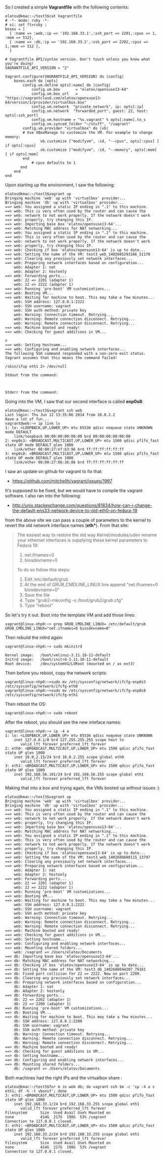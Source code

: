 So I created a simple **Vagrantfile** with the following contents:

	elatov@kmac:~/test3$cat Vagrantfile
	# -*- mode: ruby -*-
	# vi: set ft=ruby :
	boxes = [
	  { :name => :web,:ip => '192.168.33.1',:ssh_port => 2201,:cpus => 1, :mem => 512},
	  { :name => :db,:ip => '192.168.33.2',:ssh_port => 2202,:cpus => 1,:mem => 512 },
	  ]
	
	# Vagrantfile API/syntax version. Don't touch unless you know what you're doing!
	VAGRANTFILE_API_VERSION = "2"
	
	Vagrant.configure(VAGRANTFILE_API_VERSION) do |config|
	    boxes.each do |opts|
	        config.vm.define opts[:name] do |config|
	    	    config.vm.box       = "elatov/opensuse13-64"
	    	    config.vm.box_url   = "https://vagrantcloud.com/elatov/opensuse13-64/version/1/provider/virtualbox.box"
	    	    config.vm.network  "private_network", ip: opts[:ip]
	    	    config.vm.network  "forwarded_port", guest: 22, host: opts[:ssh_port]
	    	    config.vm.hostname = "%s.vagrant" % opts[:name].to_s
	    	    config.vm.synced_folder "~/stuff", "/vagrant"
		    config.vm.provider "virtualbox" do |vb|
	  	    # Use VBoxManage to customize the VM. For example to change memory:
	    	        vb.customize ["modifyvm", :id, "--cpus", opts[:cpus] ] if opts[:cpus]
	    	        vb.customize ["modifyvm", :id, "--memory", opts[:mem] ] if opts[:mem]
		    end
	    	    # cpus defaults to 1
	       end
	    end
	end

Upon starting up the environment, I saw the following:

	elatov@kmac:~/test3$vagrant up
	Bringing machine 'web' up with 'virtualbox' provider...
	Bringing machine 'db' up with 'virtualbox' provider...
	==> web: You assigned a static IP ending in ".1" to this machine.
	==> web: This is very often used by the router and can cause the
	==> web: network to not work properly. If the network doesn't work
	==> web: properly, try changing this IP.
	==> web: Importing base box 'elatov/opensuse13-64'...
	==> web: Matching MAC address for NAT networking...
	==> web: You assigned a static IP ending in ".1" to this machine.
	==> web: This is very often used by the router and can cause the
	==> web: network to not work properly. If the network doesn't work
	==> web: properly, try changing this IP.
	==> web: Checking if box 'elatov/opensuse13-64' is up to date...
	==> web: Setting the name of the VM: test3_web_1402605293166_51170
	==> web: Clearing any previously set network interfaces...
	==> web: Preparing network interfaces based on configuration...
	    web: Adapter 1: nat
	    web: Adapter 2: hostonly
	==> web: Forwarding ports...
	    web: 22 => 2201 (adapter 1)
	    web: 22 => 2222 (adapter 1)
	==> web: Running 'pre-boot' VM customizations...
	==> web: Booting VM...
	==> web: Waiting for machine to boot. This may take a few minutes...
	    web: SSH address: 127.0.0.1:2222
	    web: SSH username: vagrant
	    web: SSH auth method: private key
	    web: Warning: Connection timeout. Retrying...
	    web: Warning: Remote connection disconnect. Retrying...
	    web: Warning: Remote connection disconnect. Retrying...
	==> web: Machine booted and ready!
	==> web: Checking for guest additions in VM...
	
	▽
	==> web: Setting hostname...
	==> web: Configuring and enabling network interfaces...
	The following SSH command responded with a non-zero exit status.
	Vagrant assumes that this means the command failed!
	
	/sbin/ifup eth1 2> /dev/null
	
	Stdout from the command:
	
	
	
	Stderr from the command:

Going into the VM, I saw that our second interface is called **enp0s8**:

	elatov@kmac:~/test3$vagrant ssh web
	Last login: Thu Jun 12 13:35:06 2014 from 10.0.2.2
	Have a lot of fun...
	vagrant@web:~> ip link ls
	1: lo: <LOOPBACK,UP,LOWER_UP> mtu 65536 qdisc noqueue state UNKNOWN mode DEFAULT
	    link/loopback 00:00:00:00:00:00 brd 00:00:00:00:00:00
	2: enp0s3: <BROADCAST,MULTICAST,UP,LOWER_UP> mtu 1500 qdisc pfifo_fast state UP mode DEFAULT qlen 1000
	    link/ether 08:00:27:ef:b3:96 brd ff:ff:ff:ff:ff:ff
	3: enp0s8: <BROADCAST,MULTICAST,UP,LOWER_UP> mtu 1500 qdisc pfifo_fast state UP mode DEFAULT qlen 1000
	    link/ether 08:00:27:66:36:06 brd ff:ff:ff:ff:ff:ff
	    
I saw an update on github for vagrant to fix that:

- https://github.com/mitchellh/vagrant/issues/1997

It's supposed to be fixed, but we would have to compile the vagrant software. I also ran into the following:

- http://unix.stackexchange.com/questions/81834/how-can-i-change-the-default-ens33-network-device-to-old-eth0-on-fedora-19

from the above site we can pass a couple of parameters to the kernel to revert the old network interface names (**eth\***). From that site:

> The easiest way to restore the old way Kernel/modules/udev rename your ethernet interfaces is supplying these kernel parameters to Fedora 19:
> 
> 1. net.ifnames=0
> 2. biosdevname=0
> 
> To do so follow this steps:
> 
> 1. Edit /etc/default/grub
> 2. At the end of GRUB_CMDLINE_LINUX line append "net.ifnames=0 biosdevname=0"
> 3. Save the file
> 4. Type "grub2-mkconfig -o /boot/grub2/grub.cfg"
> 5. Type "reboot"

So let's try it out. Boot into the template VM and add those lines:

	vagrant@linux-nhp0:~> grep GRUB_CMDLINE_LINUX= /etc/default/grub
	GRUB_CMDLINE_LINUX="net.ifnames=0 biosdevname=0"

Then rebuild the initrd again:

	vagrant@linux-nhp0:~> sudo mkinitrd
	
	Kernel image:   /boot/vmlinuz-3.11.10-11-default
	Initrd image:   /boot/initrd-3.11.10-11-default
	Root device:	/dev/systemVG/LVRoot (mounted on / as ext3)

Then before you reboot, copy the network scripts:

	vagrant@linux-nhp0:~>sudo mv /etc/sysconfig/network/ifcfg-enp0s3 /etc/sysconfig/network/ifcfg-eth0
	vagrant@linux-nhp0:~>sudo mv /etc/sysconfig/network/ifcfg-enp0s8 /etc/sysconfig/network/ifcfg-eth1

Then reboot the OS:

	vagrant@linux-nhp0:~> sudo reboot

After the reboot, you should see the new inteface names:

	vagrant@linux-nhp0:~> ip -4 a
	1: lo: <LOOPBACK,UP,LOWER_UP> mtu 65536 qdisc noqueue state UNKNOWN
	    inet 127.0.0.1/8 brd 127.255.255.255 scope host lo
	       valid_lft forever preferred_lft forever
	2: eth0: <BROADCAST,MULTICAST,UP,LOWER_UP> mtu 1500 qdisc pfifo_fast state UP qlen 1000
	    inet 10.0.2.15/24 brd 10.0.2.255 scope global eth0
	       valid_lft forever preferred_lft forever
	3: eth1: <BROADCAST,MULTICAST,UP,LOWER_UP> mtu 1500 qdisc pfifo_fast state UP qlen 1000
	    inet 192.168.56.101/24 brd 192.168.56.255 scope global eth1
	       valid_lft forever preferred_lft forever
	       
Making that into a box and trying again, the VMs booted up without issues :)

	elatov@kmac:~/test3$vagrant up
	Bringing machine 'web' up with 'virtualbox' provider...
	Bringing machine 'db' up with 'virtualbox' provider...
	==> web: You assigned a static IP ending in ".1" to this machine.
	==> web: This is very often used by the router and can cause the
	==> web: network to not work properly. If the network doesn't work
	==> web: properly, try changing this IP.
	==> web: Importing base box 'elatov/opensuse13-64'...
	==> web: Matching MAC address for NAT networking...
	==> web: You assigned a static IP ending in ".1" to this machine.
	==> web: This is very often used by the router and can cause the
	==> web: network to not work properly. If the network doesn't work
	==> web: properly, try changing this IP.
	==> web: Checking if box 'elatov/opensuse13-64' is up to date...
	==> web: Setting the name of the VM: test3_web_1402608608115_13797
	==> web: Clearing any previously set network interfaces...
	==> web: Preparing network interfaces based on configuration...
	    web: Adapter 1: nat
	    web: Adapter 2: hostonly
	==> web: Forwarding ports...
	    web: 22 => 2201 (adapter 1)
	    web: 22 => 2222 (adapter 1)
	==> web: Running 'pre-boot' VM customizations...
	==> web: Booting VM...
	==> web: Waiting for machine to boot. This may take a few minutes...
	    web: SSH address: 127.0.0.1:2222
	    web: SSH username: vagrant
	    web: SSH auth method: private key
	    web: Warning: Connection timeout. Retrying...
	    web: Warning: Remote connection disconnect. Retrying...
	    web: Warning: Remote connection disconnect. Retrying...
	==> web: Machine booted and ready!
	==> web: Checking for guest additions in VM...
	==> web: Setting hostname...
	==> web: Configuring and enabling network interfaces...
	==> web: Mounting shared folders...
	    web: /vagrant => /Users/elatov/Documents
	==> db: Importing base box 'elatov/opensuse13-64'...
	==> db: Matching MAC address for NAT networking...
	==> db: Checking if box 'elatov/opensuse13-64' is up to date...
	==> db: Setting the name of the VM: test3_db_1402608694207_79161
	==> db: Fixed port collision for 22 => 2222. Now on port 2200.
	==> db: Clearing any previously set network interfaces...
	==> db: Preparing network interfaces based on configuration...
	    db: Adapter 1: nat
	    db: Adapter 2: hostonly
	==> db: Forwarding ports...
	    db: 22 => 2202 (adapter 1)
	    db: 22 => 2200 (adapter 1)
	==> db: Running 'pre-boot' VM customizations...
	==> db: Booting VM...
	==> db: Waiting for machine to boot. This may take a few minutes...
	    db: SSH address: 127.0.0.1:2200
	    db: SSH username: vagrant
	    db: SSH auth method: private key
	    db: Warning: Connection timeout. Retrying...
	    db: Warning: Remote connection disconnect. Retrying...
	    db: Warning: Remote connection disconnect. Retrying...
	==> db: Machine booted and ready!
	==> db: Checking for guest additions in VM...
	==> db: Setting hostname...
	==> db: Configuring and enabling network interfaces...
	==> db: Mounting shared folders...
	    db: /vagrant => /Users/elatov/Documents
	    

Both machines had the right IPs and the virtualbox share :

	elatov@kmac:~/test3$for m in web db; do vagrant ssh $m -c 'ip -4 a s eth1; df -h -t vboxsf'; done
	3: eth1: <BROADCAST,MULTICAST,UP,LOWER_UP> mtu 1500 qdisc pfifo_fast state UP qlen 1000
	    inet 192.168.33.1/24 brd 192.168.33.255 scope global eth1
	       valid_lft forever preferred_lft forever
	Filesystem      Size  Used Avail Use% Mounted on
	none            414G  217G  198G  53% /vagrant
	Connection to 127.0.0.1 closed.
	3: eth1: <BROADCAST,MULTICAST,UP,LOWER_UP> mtu 1500 qdisc pfifo_fast state UP qlen 1000
	    inet 192.168.33.2/24 brd 192.168.33.255 scope global eth1
	       valid_lft forever preferred_lft forever
	Filesystem      Size  Used Avail Use% Mounted on
	none            414G  217G  198G  53% /vagrant
	Connection to 127.0.0.1 closed.